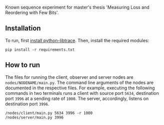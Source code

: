 Known sequence experiment for master's thesis 'Measuring Loss and Reordering with Few Bits'.

## Installation

To run, first [install python-libtrace](https://www.cs.auckland.ac.nz/~nevil/python-libtrace/). Then, install the required modules:

```
pip install -r requirements.txt
```

## How to run

The files for running the client, observer and server nodes are `nodes/NODENAME/main.py`. The command line arguments of the nodes are documented in the respective files. For example, executing the following commands in two terminals runs a client with source port `5634`, destination port `3996` at a sending rate of `1000`. The server, accordingly, listens on destination port `3996`.

```
/nodes/client/main.py 5634 3996 -r 1000
/nodes/server/main.py 3996
```